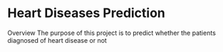 # Heart Diseases Prediction
Overview
The purpose of this project is to predict whether the patients diagnosed of heart disease or not
